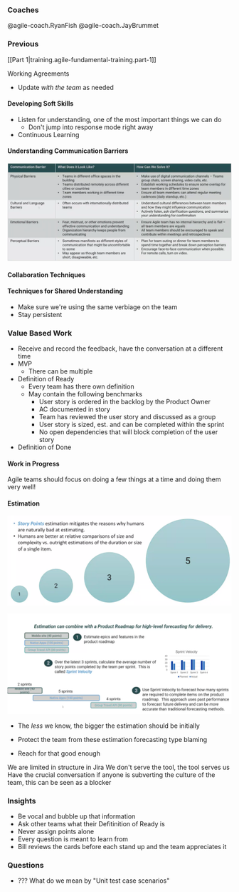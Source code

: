 
### Coaches

@agile-coach.RyanFish
@agile-coach.JayBrummet

### Previous

[[Part 1|training.agile-fundamental-training.part-1]]

Working Agreements

- Update *with the team* as needed

#### Developing Soft Skills

- Listen for understanding, one of the most important things we can do
  - Don't jump into response mode right away
- Continuous Learning

#### Understanding Communication Barriers

![Communication Barrier Matrix](/assets/images/2022-07-15-08-37-17.png)

#### Collaboration Techniques

#### Techniques for Shared Understanding

- Make sure we're using the same verbiage on the team
- Stay persistent

### Value Based Work

- Receive and record the feedback, have the conversation at a different time
- MVP
  - There can be multiple
- Definition of Ready
  - Every team has there own definition
  - May contain the following benchmarks
    - User story is ordered in the backlog by the Product Owner
    - AC documented in story
    - Team has reviewed the user story and discussed as a group
    - User story is sized, est. and can be completed within the sprint
    - No open dependencies that will block completion of the user story
- Definition of Done

#### Work in Progress

Agile teams should focus on doing a few things at a time and doing them very well!

#### Estimation

![Estimation](/assets/images/2022-07-15-10-49-05.png)

![Estimation with a Roadmap](/assets/images/2022-07-15-11-10-11.png)

- The *less* we know, the bigger the estimation should be initially
- Protect the team from these estimation forecasting type blaming

- Reach for that good enough

We are limited in structure in Jira
We don't serve the tool, the tool serves us
Have the crucial conversation if anyone is subverting the culture of the team, this can be seen as a blocker


### Insights

- Be vocal and bubble up that information
- Ask other teams what their Defitinition of Ready is
- Never assign points alone
- Every question is meant to learn from
- Bill reviews the cards before each stand up and the team appreciates it

### Questions

- ??? What do we mean by "Unit test case scenarios"  
